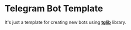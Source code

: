# Telegram Bot Template

It's just a template for creating new bots using **[tglib](https://github.com/tsepanx/tglib)** library.
